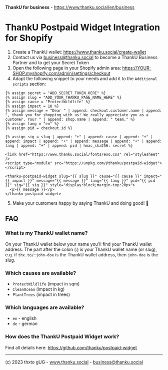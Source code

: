 **ThankU for business** - https://www.thanku.social/en/business

# ThankU Postpaid Widget Integration for Shopify

1. Create a ThankU wallet: https://www.thanku.social/create-wallet
2. Contact us via business@thanku.social to become a ThankU Business Partner and to get your Secret Token
3. Open the following page in your Shopify admin area: https://YOUR-SHOP.myshopify.com/admin/settings/checkout
4. Adapt the following snippet to your needs and add it to the `Additional scripts` section:

```liquid
{% assign secret = "ADD_SECRET_TOKEN_HERE" %}
{% assign slug = "ADD_YOUR_THANKU_PAGE_NAME_HERE" %}
{% assign cause = "ProtectWildlife" %}
{% assign impact = 10 %}
{% assign message = "Dear " | append: checkout.customer.name | append: ", thank you for shopping with us! We really appreciate you as a customer. Your " | append: shop.name | append: " team." %}
{% assign lang = "en" %}
{% assign pid = checkout.id %}

{% assign sig = slug | append: "+" | append: cause | append: "+" | append: impact | append: "+" | append: message | append: "+" | append: lang | append: "+" | append: pid | hmac_sha256: secret %}

<link href="https://www.thanku.social/fonts/exo.css" rel="stylesheet" />
<script type="module" src="https://unpkg.com/@thanku/postpaid-widget"></script>

<thanku-postpaid-widget slug="{{ slug }}" cause="{{ cause }}" impact="{{ impact }}" message="{{ message }}" lang="{{ lang }}" pid="{{ pid }}" sig="{{ sig }}" style="display:block;margin-top:20px">
  <p>{{ message }}</p>
</thanku-postpaid-widget>
```

5. Make your customers happy by saying ThankU and doing good! 💚

## FAQ

### What is my ThankU wallet name?

On your ThankU wallet below your name you'll find your ThankU wallet address. The part after the colon (:) is your ThankU wallet name (or slug), e.g. if `thx.to/:john-doe` is the ThankU wallet address, then `john-doe` is the slug.

### Which causes are available?

- `ProtectWildlife` (impact in sqm)
- `CleanOcean` (impact in kg)
- `PlantTrees` (impact in trees)

### Which languages are available?

- `en` - english
- `de` - german

### How does the ThankU Postpaid Widget work?

Find all details here: https://github.com/thanku/postpaid-widget

---

(c) 2023 thxto gUG - www.thanku.social - business@thanku.social
